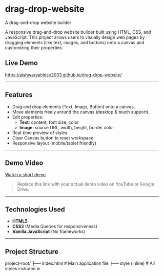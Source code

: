 # drag-drop-website
A drag-and-drop website builder

A responsive drag-and-drop website builder built using HTML, CSS, and JavaScript. This project allows users to visually design web pages by dragging elements (like text, images, and buttons) onto a canvas and customizing their properties.

## Live Demo

https://aishwaryabhise2003.github.io/drag-drop-website/


---

## Features

- Drag and drop elements (Text, Image, Button) onto a canvas.
- Move elements freely around the canvas (desktop & touch support).
- Edit properties:
  - **Text**: content, font size, color
  - **Image**: source URL, width, height, border color
- Real-time preview of styles
- Clear Canvas button to reset workspace
- Responsive layout (mobile/tablet friendly)

---

## Demo Video

[Watch a short demo](https://drive.google.com/file/d/12WsuAu_7VscbcDI2KX8raffPzLRwaCHk/view?usp=sharing)

> Replace this link with your actual demo video on YouTube or Google Drive.

---

## Technologies Used

- **HTML5**
- **CSS3** (Media Queries for responsiveness)
- **Vanilla JavaScript** (No frameworks)

---

##  Project Structure
project-root/
├── index.html # Main application file
├── style (inline) # All styles included in <style> tag in the HTML
└── script (inline) # JavaScript code included within <script> tag in the HTML

---

##  How It Works

1. Elements in the sidebar are draggable.
2. Dropped elements become editable on the canvas.
3. Selecting an element opens a **Properties** panel:
   - Text: edit content, size, color
   - Image: set URL, size, border color
   - button: edit content, size, color
4. The canvas supports drag functionality with touch & mouse support.
5. Reset button clears all elements.

---


## License

This project is open-source and free to use for educational and personal purposes.

---

## Author

Aishwarya Bhise 
Information Technology Engineer  
